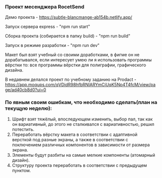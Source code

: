 ### Проект месенджера RocetSend
Демо проекта - https://subtle-blancmange-ab154b.netlify.app/

Запуск сервера express - "npm run start"

Сборка проекта (собирается в папку build) - "npm run build"

Запуск в режиме разработки - "npm run dev"

Макет был взят учебный со своими доработками, в фигме он не дорабатывался, если интересует умею ли я использовать программы вёрстки то: все программы вёрстки для полиграфии, графического дизайна. 

В недавнем делался проект по учебному заданию на Prodact - https://app.moqups.com/qVDidR98hfbRNIARYmCiUqK5Np4T4fcM/view/page/ad40cb8d0?ui=0


### По явным своим ошибкам, что необходимо сделать(план на текущую неделю): 

1. Шрифт взят тяжёлый, впоследующем изменить, выбор пал, так как он вариативный, до этого не сталкивался с вариативностью, решил потестить. 
2. Переработать вёрстку макета в соответствии с адаптивной версткой под разные экраны, а также в соответствии с поключением различных компонентов в зависимости от размера экрана.
3. Элементы будут разбиты на самые мелкие компоненты (атомарный дизайн).
4. Структуру проекта переработать в соответствии с предыдущем пунктом.
